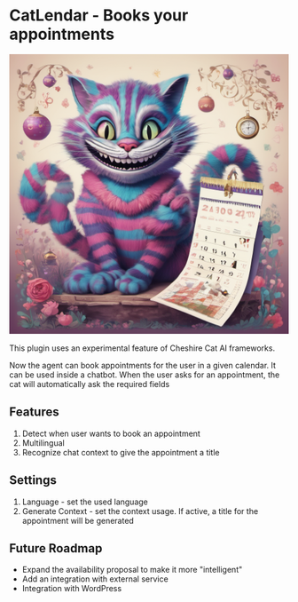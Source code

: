 # CatLendar - Books your appointments
![CatLendar](logo.png)

This plugin uses an experimental feature of Cheshire Cat AI frameworks.

Now the agent can book appointments for the user in a given calendar. It can be used inside a chatbot. When the user asks for an appointment, the cat will automatically ask the required fields

## Features
1. Detect when user wants to book an appointment
2. Multilingual
3. Recognize chat context to give the appointment a title

## Settings
1. Language - set the used language
2. Generate Context - set the context usage. If active, a title for the appointment will be generated


## Future Roadmap
- Expand the availability proposal to make it more "intelligent"
- Add an integration with external service
- Integration with WordPress
